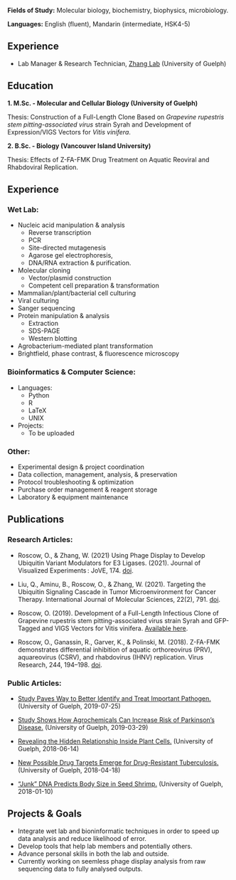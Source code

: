 **Fields of Study:** Molecular biology, biochemistry, biophysics, microbiology.

**Languages:** English (fluent), Mandarin (intermediate, HSK4-5)

## Experience

* Lab Manager & Research Technician, [Zhang Lab](https://www.thezhanglab.com/) (University of Guelph)

## Education

**1. M.Sc. - Molecular and Cellular Biology (University of Guelph)**

   Thesis: Construction of a Full-Length Clone Based on _Grapevine rupestris stem pitting-associated virus_ strain Syrah and Development of Expression/VIGS Vectors for _Vitis vinifera_.

**2. B.Sc. - Biology (Vancouver Island University)**

   Thesis: Effects of Z-FA-FMK Drug Treatment on Aquatic Reoviral and Rhabdoviral Replication.

## Experience

### Wet Lab:

* Nucleic acid manipulation & analysis
  * Reverse transcription
  * PCR
  * Site-directed mutagenesis
  * Agarose gel electrophoresis,
  * DNA/RNA extraction & purification.
* Molecular cloning
  * Vector/plasmid construction
  * Competent cell preparation & transformation
* Mammalian/plant/bacterial cell culturing
* Viral culturing
* Sanger sequencing
* Protein manipulation & analysis
  * Extraction
  * SDS-PAGE
  * Western blotting
* Agrobacterium-mediated plant transformation
* Brightfield, phase contrast, & fluorescence microscopy

### Bioinformatics & Computer Science:

* Languages:
  * Python
  * R
  * LaTeX
  * UNIX
* Projects:
  * To be uploaded

### Other:

* Experimental design & project coordination
* Data collection, management, analysis, & preservation
* Protocol troubleshooting & optimization
* Purchase order management & reagent storage
* Laboratory & equipment maintenance

## Publications

### Research Articles:

* Roscow, O., & Zhang, W. (2021) Using Phage Display to Develop Ubiquitin Variant Modulators for E3 Ligases. (2021). Journal of Visualized Experiments : JoVE, 174. [doi](https://doi.org/10.3791/62950).

* Liu, Q., Aminu, B., Roscow, O., & Zhang, W. (2021). Targeting the Ubiquitin Signaling Cascade in Tumor Microenvironment for Cancer Therapy. International Journal of Molecular Sciences, 22(2), 791. [doi](https://doi.org/10.3390/ijms22020791).

* Roscow, O. (2019). Development of a Full-Length Infectious Clone of Grapevine rupestris stem pitting-associated virus strain Syrah and GFP-Tagged and VIGS Vectors for Vitis vinifera. [Available here](https://atrium.lib.uoguelph.ca/xmlui/handle/10214/17655).

* Roscow, O., Ganassin, R., Garver, K., & Polinski, M. (2018). Z-FA-FMK demonstrates differential inhibition of aquatic orthoreovirus (PRV), aquareovirus (CSRV), and rhabdovirus (IHNV) replication. Virus Research, 244, 194–198. [doi](https://doi.org/10.1016/j.virusres.2017.11.024).

### Public Articles:

* [Study Paves Way to Better Identify and Treat Important Pathogen.](https://www.uoguelph.ca/cbs/cbs-research/research-highlights/Study_Paves_Way_to_Better_Identify_and_Treat_Important_Pathogen) (University of Guelph, 2019-07-25)

* [Study Shows How Agrochemicals Can Increase Risk of Parkinson’s Disease.](https://www.uoguelph.ca/cbs/cbs-research/research-highlights/Study-Shows-How-Agrochemicals-Can-Increase-Risk-of-Parkinsons-Disease) (University of Guelph, 2019-03-29)

* [Revealing the Hidden Relationship Inside Plant Cells.](https://www.uoguelph.ca/cbs/cbs-research/research-highlights/Revealing-the-Hidden-Relationships-Inside-Plant-Cells) (University of Guelph, 2018-06-14)

* [New Possible Drug Targets Emerge for Drug-Resistant Tuberculosis.](https://www.uoguelph.ca/cbs/cbs-research/research-highlights/New-Possible-Drug-Targets-Emerge-for-Drug-Resistant-Tuberculosis) (University of Guelph, 2018-04-18)

* [“Junk” DNA Predicts Body Size in Seed Shrimp.](https://www.uoguelph.ca/cbs/cbs-research/research-highlights/Junk-DNA-Predicts-Body-Size-in-Seed-Shrimp) (University of Guelph, 2018-01-10)

## Projects & Goals

* Integrate wet lab and bioninformatic techniques in order to speed up data analysis and reduce likelihood of error.
* Develop tools that help lab members and potentially others.
* Advance personal skills in both the lab and outside.
* Currently working on seemless phage display analysis from raw sequencing data to fully analysed outputs.
